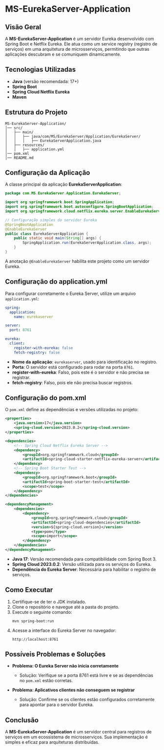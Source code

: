 # MS-EurekaServer-Application

## Visão Geral
A **MS-EurekaServer-Application** é um servidor Eureka desenvolvido com Spring Boot e Netflix Eureka. Ele atua como um service registry (registro de serviços) em uma arquitetura de microsserviços, permitindo que outras aplicações descubram e se comuniquem dinamicamente.

## Tecnologias Utilizadas
- **Java** (versão recomendada: 17+)
- **Spring Boot**
- **Spring Cloud Netflix Eureka**
- **Maven**

## Estrutura do Projeto

```
MS-EurekaServer-Application/
│── src/
│   ├── main/
│   │   ├── java/com/MS/EurekaServer/Application/EurekaServer/
│   │   │   ├── EurekaServerApplication.java
│   ├── resources/
│   │   ├── application.yml
│── pom.xml
│── README.md
```

## Configuração da Aplicação
A classe principal da aplicação **EurekaServerApplication**:

```java
package com.MS.EurekaServer.Application.EurekaServer;

import org.springframework.boot.SpringApplication;
import org.springframework.boot.autoconfigure.SpringBootApplication;
import org.springframework.cloud.netflix.eureka.server.EnableEurekaServer;

// Configuração simples do servidor Eureka
@SpringBootApplication
@EnableEurekaServer
public class EurekaServerApplication {
    public static void main(String[] args) {
        SpringApplication.run(EurekaServerApplication.class, args);
    }
}
```

A anotação `@EnableEurekaServer` habilita este projeto como um servidor Eureka.

## Configuração do application.yml
Para configurar corretamente o Eureka Server, utilize um arquivo `application.yml`:

```yaml
spring:
  application:
    name: eurekaserver

server:
  port: 8761

eureka:
  client:
    register-with-eureka: false
    fetch-registry: false
```

- **Nome da aplicação**: `eurekaserver`, usado para identificação no registro.
- **Porta**: O servidor está configurado para rodar na porta `8761`.
- **register-with-eureka**: Falso, pois este é o servidor e não precisa se registrar.
- **fetch-registry**: Falso, pois ele não precisa buscar registros.

## Configuração do pom.xml
O `pom.xml` define as dependências e versões utilizadas no projeto:

```xml
<properties>
    <java.version>17</java.version>
    <spring-cloud.version>2023.0.2</spring-cloud.version>
</properties>

<dependencies>
    <!-- Spring Cloud Netflix Eureka Server -->
    <dependency>
        <groupId>org.springframework.cloud</groupId>
        <artifactId>spring-cloud-starter-netflix-eureka-server</artifactId>
    </dependency>
    <!-- Spring Boot Starter Test -->
    <dependency>
        <groupId>org.springframework.boot</groupId>
        <artifactId>spring-boot-starter-test</artifactId>
        <scope>test</scope>
    </dependency>
</dependencies>

<dependencyManagement>
    <dependencies>
        <dependency>
            <groupId>org.springframework.cloud</groupId>
            <artifactId>spring-cloud-dependencies</artifactId>
            <version>${spring-cloud.version}</version>
            <type>pom</type>
            <scope>import</scope>
        </dependency>
    </dependencies>
</dependencyManagement>
```

- **Java 17**: Versão recomendada para compatibilidade com Spring Boot 3.
- **Spring Cloud 2023.0.2**: Versão utilizada para os serviços do Eureka.
- **Dependência do Eureka Server**: Necessária para habilitar o registro de serviços.

## Como Executar
1. Certifique-se de ter o JDK instalado.
2. Clone o repositório e navegue até a pasta do projeto.
3. Execute o seguinte comando:
   ```sh
   mvn spring-boot:run
   ```
4. Acesse a interface do Eureka Server no navegador:
   ```
   http://localhost:8761
   ```

## Possíveis Problemas e Soluções
- **Problema: O Eureka Server não inicia corretamente**
  - Solução: Verifique se a porta 8761 está livre e se as dependências no `pom.xml` estão corretas.

- **Problema: Aplicativos clientes não conseguem se registrar**
  - Solução: Confirme se os clientes estão configurados corretamente para apontar para o servidor Eureka.

## Conclusão
A **MS-EurekaServer-Application** é um servidor central para registros de serviços em um ecossistema de microsserviços. Sua implementação é simples e eficaz para arquiteturas distribuídas.